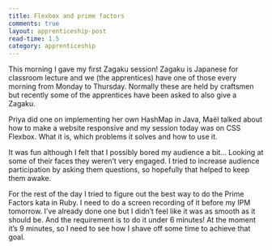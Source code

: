 ```yaml
---
title: Flexbox and prime factors
comments: true
layout: apprenticeship-post
read-time: 1.5
category: apprenticeship
---
```


This morning I gave my first Zagaku session! Zagaku is Japanese for classroom lecture and we (the apprentices) have one of those every morning from Monday to Thursday. Normally these are held by craftsmen but recently some of the apprentices have been asked to also give a Zagaku.

<!--break-->

Priya did one on implementing her own HashMap in Java, Maël talked about how to make a website responsive and my session today was on CSS Flexbox. What it is, which problems it solves and how to use it.

It was fun although I felt that I possibly bored my audience a bit… Looking at some of their faces they weren’t very engaged. I tried to increase audience participation by asking them questions, so hopefully that helped to keep them awake.

For the rest of the day I tried to figure out the best way to do the Prime Factors kata in Ruby. I need to do a screen recording of it before my IPM tomorrow. I’ve already done one but I didn’t feel like it was as smooth as it should be. And the requirement is to do it under 6 minutes! At the moment it’s 9 minutes, so I need to see how I shave off some time to achieve that goal.